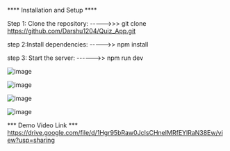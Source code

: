 **** Installation and Setup ****

Step 1: Clone the repository:
----->>> git clone https://github.com/Darshu1204/Quiz_App.git

step 2:Install dependencies:
----->> npm install

step 3: Start the server:
------>> npm run dev

![image](https://github.com/user-attachments/assets/092d4b02-1f39-4e31-9723-b83fb91ece85)

![image](https://github.com/user-attachments/assets/aa49d22c-277a-4d46-8770-6278f6e35b9d)

![image](https://github.com/user-attachments/assets/e277fc5a-c288-47e5-a790-d77099a5375e)

![image](https://github.com/user-attachments/assets/4b934e48-ba0b-4c10-9cc3-f505ddee8c99)


*** Demo Video Link ***
https://drive.google.com/file/d/1Hgr95bRaw0JcIsCHneIMRfEYlRaN38Ew/view?usp=sharing








